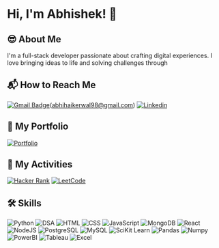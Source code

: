 
# Hi, I'm Abhishek! 👋


## 😎 About Me
I'm a full-stack developer passionate about crafting digital experiences. I love bringing ideas to life and solving challenges through


## 📬 How to Reach Me
[![Gmail Badge](https://img.shields.io/badge/Gmail-Click%20to%20Copy-red?style=flat-square&logo=gmail)](javascript:void(0))(abhihaikerwal98@gmail.com)
[![Linkedin](https://img.shields.io/badge/linkedin-0A66C2?style=for-the-badge&logo=linkedin&logoColor=white)](https://in.linkedin.com/in/abhishek-haikerwal-a827781a0)



## 💼 My Portfolio
[![Portfolio](https://img.shields.io/badge/My_Portfolio-000?style=for-the-badge&logo=ko-fi&logoColor=white)](https://github.com/haikerwalabhishek)



## 🚀 My Activities
[![Hacker Rank](https://img.shields.io/badge/Hacker_Rank-00EA64?style=for-the-badge&logo=hackerrank&logoColor=white)](https://www.hackerrank.com/profile/abhihaikerwal37)
[![LeetCode](https://img.shields.io/badge/LeetCode-FFA116?style=for-the-badge&logo=leetcode&logoColor=white)](https://leetcode.com/haikerwal/)



## 🛠 Skills
 ![Python](https://img.shields.io/badge/Python-3776AB?style=for-the-badge&logo=python&logoColor=white)
 ![DSA](https://img.shields.io/badge/DSA_in_Python-006600?style=for-the-badge)
 ![HTML](https://img.shields.io/badge/HTML-E34F26?style=for-the-badge&logo=html5&logoColor=white)
 ![CSS](https://img.shields.io/badge/CSS-1572B6?style=for-the-badge&logo=css3&logoColor=white)
 ![JavaScript](https://img.shields.io/badge/JavaScript-F7DF1E?style=for-the-badge&logo=javascript&logoColor=white)
 ![MongoDB](https://img.shields.io/badge/MongoDB-47A248?style=for-the-badge&logo=mongodb&logoColor=white)
 ![React](https://img.shields.io/badge/React-61DAFB?style=for-the-badge&logo=react&logoColor=white)
 ![NodeJS](https://img.shields.io/badge/NodeJS-339933?style=for-the-badge&logo=nodejs&logoColor=white)
 ![PostgreSQL](https://img.shields.io/badge/PostgreSQL-4169E1?style=for-the-badge&logo=postgresql&logoColor=white)
 ![MySQL](https://img.shields.io/badge/MySQL-4169E1?style=for-the-badge&logo=mysql&logoColor=white)
 ![SciKit Learn](https://img.shields.io/badge/SciKit_Learn-F7931E?style=for-the-badge&logo=scikitlearn&logoColor=white)
 ![Pandas](https://img.shields.io/badge/Pandas-150458?style=for-the-badge&logo=pandas&logoColor=white)
 ![Numpy](https://img.shields.io/badge/Numpy-013243?style=for-the-badge&logo=numpy&logoColor=white) 
 ![PowerBI](https://img.shields.io/badge/PowerBI-F2C811?style=for-the-badge&logo=powerbi&logoColor=white) 
 ![Tableau](https://img.shields.io/badge/Tableau-E97627?style=for-the-badge&logo=tableau&logoColor=white)
 ![Excel](https://img.shields.io/badge/Excel-217346?style=for-the-badge&logo=excel&logoColor=white)
